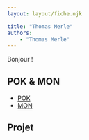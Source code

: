```yaml
---
layout: layout/fiche.njk

title: "Thomas Merle"
authors:
    - "Thomas Merle"
---
```


Bonjour !


## POK & MON

* [POK](./pok)
* [MON](./mon)

## Projet
